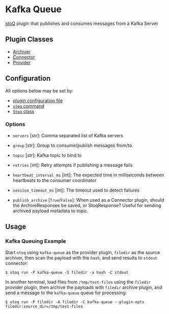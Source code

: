 # Kafka Queue

[stoQ](https://stoq-framework.readthedocs.io/en/latest/index.html) plugin that publishes and consumes messages from a Kafka Server

## Plugin Classes

- [Archiver](https://stoq-framework.readthedocs.io/en/latest/dev/archivers.html)
- [Connector](https://stoq-framework.readthedocs.io/en/latest/dev/connectors.html)
- [Provider](https://stoq-framework.readthedocs.io/en/latest/dev/providers.html)

## Configuration

All options below may be set by:

- [plugin configuration file](https://stoq-framework.readthedocs.io/en/latest/dev/plugin_overview.html#configuration)
- [`stoq` command](https://stoq-framework.readthedocs.io/en/latest/gettingstarted.html#plugin-options)
- [`Stoq` class](https://stoq-framework.readthedocs.io/en/latest/dev/core.html?highlight=plugin_opts#using-providers)

### Options

- `servers` [str]: Comma separated list of Kafka servers

- `group` [str]: Group to consume/publish messages from/to

- `topic` [str]: Kafka topic to bind to

- `retries` [int]: Retry attempts if publishing a message fails

- `heartbeat_interval_ms` [int]: The expected time in milliseconds between heartbeats to the consumer coordinator

- `session_timeout_ms` [int]: The timeout used to detect failures

- `publish_archive` [`True`/`False`]: When used as a Connector plugin, should the ArchiveResponses be saved, or StoqResponse? Useful for sending archived payload metadata to topic.

## Usage

### Kafka Queuing Example

Start `stoq` using `kafka-queue` as the provider plugin, `filedir` as the source archiver, then scan the payload with the `hash`, and send results to `stdout` connector:

    $ stoq run -P kafka-queue -S filedir -a hash -C stdout

In another terminal, load files from `/tmp/test-files` using the `filedir` provider plugin, then archive the payloads with `filedir` archive plugin, and send a message to the `kafka-queue` queue for processing:

    $ stoq run -P filedir -A filedir -C kafka-queue --plugin-opts filedir:source_dir=/tmp/test-files
